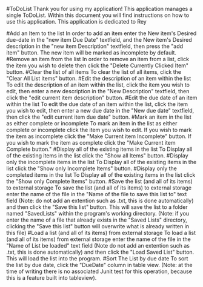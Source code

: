 #ToDoList
Thank you for using my application!
This application manages a single ToDoList.
Within this document you will find instructions 
on how to use this application.
This application is dedicated to Rey

#Add an Item to the list
In order to add an item enter the New item's Desired due-date
in the "new item Due Date" textfield, and the New item's Desired description
in the "new item Description" textfield, then press the "add item" button.
The new item will be marked as incomplete by default.
#Remove an item from the list
In order to remove an item from a list, click the item you wish to delete
then click the "Delete Currently Clicked Item" button.
#Clear the list of all items
To clear the list of all items, click the "Clear All List items" button.
#Edit the description of an item within the list
To edit the description of an item within the list, click the item
you wish to edit, then enter a new description in the "New Description"
textfield, then click the "edit current item description" button.
#Edit the due date of an item within the list
To edit the due date of an item within the list, click the item
you wish to edit, then enter a new due date in the "New due date"
textfield, then click the "edit current item due date" button.
#Mark an item in the list as either complete or incomplete
To mark an item in the list as either complete or incomplete
click the item you wish to edit. If you wish to mark the item as incomplete
click the "Make Current item Incomplete" button. If you wish to mark the 
item as complete click the "Make Current item Complete button."
#Display all of the existing items in the list
To Display all of the existing items in the list click the 
"Show all Items" button.
#Display only the incomplete items in the list
To Display all of the existing items in the list click the
"Show only Incomplete Items" button.
#Display only the completed items in the list
To Display all of the existing items in the list click the
"Show only Complete Items" button.
#Save the list (and all of its items) to external storage
To save the list (and all of its items) to external storage
enter the name of the file in the "Name of the file to save this list to"
text field (Note: do not add an extention such as .txt, 
this is done automatically) and then click the "Save this list" button.
This will save the list to a folder named "SavedLists" within 
the program's working directory. (Note: if you enter the name of a 
file that already exists in the "Saved Lists" directory, clicking 
the "Save this list" button will overwrite what is already 
written in this file)
#Load a list (and all of its items) from external storage
To load a list (and all of its items) from external storage
enter the name of the file in the "Name of List be loaded"
text field (Note do not add an extention such as .txt,
this is done automatically) and then click the "Load Saved List" button.
This will load the list into the program.
#Sort The List by due date
To sort the list by due date, click the "DueDate" column in table view.
(Note: at the time of writing there is no associated Junit test for this 
operation, because this is a feature built into tableview).

